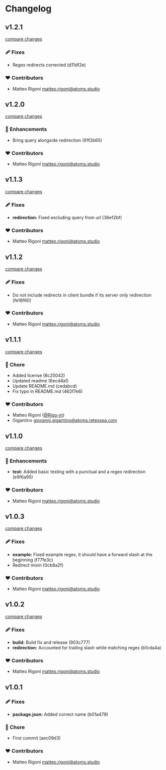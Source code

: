 # Changelog


## v1.2.1

[compare changes](https://undefined/undefined/compare/v1.2.0...v1.2.1)

### 🩹 Fixes

- Regex redirects corrected (d11df2e)

### ❤️  Contributors

- Matteo Rigoni <matteo.rigoni@atoms.studio>

## v1.2.0

[compare changes](https://undefined/undefined/compare/v1.1.3...v1.2.0)

### 🚀 Enhancements

- Bring query alongside redirection (91f2b65)

### ❤️  Contributors

- Matteo Rigoni <matteo.rigoni@atoms.studio>

## v1.1.3

[compare changes](https://undefined/undefined/compare/v1.1.2...v1.1.3)

### 🩹 Fixes

- **redirection:** Fixed excluding query from url (36e12bf)

### ❤️  Contributors

- Matteo Rigoni <matteo.rigoni@atoms.studio>

## v1.1.2

[compare changes](https://undefined/undefined/compare/v1.1.1...v1.1.2)

### 🩹 Fixes

- Do not include redirects in client bundle if its server only redirection (fe18f60)

### ❤️  Contributors

- Matteo Rigoni <matteo.rigoni@atoms.studio>

## v1.1.1

[compare changes](https://undefined/undefined/compare/v1.1.0...v1.1.1)

### 🏡 Chore

- Added license (8c25042)
- Updated readme (6ecd4af)
- Update README.md (cedabcd)
- Fix typo in README.md (462f7e6)

### ❤️  Contributors

- Matteo Rigoni ([@Rigo-m](http://github.com/Rigo-m))
- Gigantino <giovanni.gigantino@atoms.retexspa.com>

## v1.1.0

[compare changes](https://undefined/undefined/compare/v1.0.3...v1.1.0)

### 🚀 Enhancements

- **test:** Added basic testing with a punctual and a regex redirection (e9f6a95)

### ❤️  Contributors

- Matteo Rigoni <matteo.rigoni@atoms.studio>

## v1.0.3

[compare changes](https://undefined/undefined/compare/v1.0.2...v1.0.3)

### 🩹 Fixes

- **example:** Fixed example regex, it should have a forward slash at the beginning (f77fe3c)
- Redirect mixin (0cb8a2f)

### ❤️  Contributors

- Matteo Rigoni <matteo.rigoni@atoms.studio>

## v1.0.2

[compare changes](https://undefined/undefined/compare/v1.0.1...v1.0.2)

### 🩹 Fixes

- **build:** Build fix and release (903c777)
- **redirection:** Accounted for trailing slash while matching regex (b1cda4a)

### ❤️  Contributors

- Matteo Rigoni <matteo.rigoni@atoms.studio>

## v1.0.1


### 🩹 Fixes

- **package.json:** Added correct name (b01a479)

### 🏡 Chore

- First commit (aec09d3)

### ❤️  Contributors

- Matteo Rigoni <matteo.rigoni@atoms.studio>


